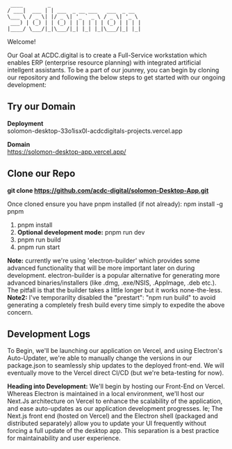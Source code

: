      ____        _                             
    / ___|  ___ | | ___  _ __ ___   ___  _ __  
    \___ \ / _ \| |/ _ \| '_ ` _ \ / _ \| '_ \ 
     ___) | (_) | | (_) | | | | | | (_) | | | |
    |____/ \___/|_|\___/|_| |_| |_|\___/|_| |_|

Welcome!

Our Goal at ACDC.digital is to create a Full-Service workstation which enables ERP (enterprise resource planning) with integrated artificial intellgent assistants. To be a part of our jounrey, you can begin by cloning our repository and following the below steps to get started with our ongoing development:

## Try our Domain

**Deployment**   
solomon-desktop-33o1isx0l-acdcdigitals-projects.vercel.app

**Domain**   
https://solomon-desktop-app.vercel.app/

## Clone our Repo
**git clone https://github.com/acdc-digital/solomon-Desktop-App.git**

Once cloned ensure you have pnpm installed (if not already): npm install -g pnpm

1. pnpm install
2. **Optional development mode:** pnpm run dev
3. pnpm run build
4. pnpm run start

**Note:** currently we're using 'electron-builder' which provides some advanced functionality that will be more important later on during development. electron-builder is a popular alternative for generating more advanced binaries/installers (like .dmg, .exe/NSIS, .AppImage, .deb etc.). The pitfall is that the builder takes a little longer but it works none-the-less.   
**Note2:** I've temporarilty disabled the "prestart": "npm run build" to avoid generating a completely fresh build every time simply to expedite the above concern.

## Development Logs 
To Begin, we'll be launching our application on Vercel, and using Electron's Auto-Updater, we're able to manually change the versions in our package.json to seamlessly ship updates to the deployed front-end. We will eventually move to the Vercel direct CI/CD (but we're beta-testing for now).

**Heading into Development:** We'll begin by hosting our Front-End on Vercel. Whereas Electron is maintained in a local environment, we'll host our Next.Js architecture on Vercel to enhance the scalability of the application, and ease auto-updates as our application development progresses. Ie; The Next.js front end (hosted on Vercel) and the Electron shell (packaged and distributed separately) allow you to update your UI frequently without forcing a full update of the desktop app. This separation is a best practice for maintainability and user experience.
